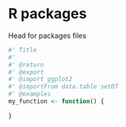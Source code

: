 # R packages 

Head for packages files
```R
#' Title
#'
#' @return
#' @export
#' @import ggplot2
#' @importFrom data.table setDT
#' @examples
my_function <- function() {
  
}
```
